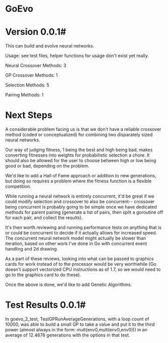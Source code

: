 # GoEvo #
# Version 0.0.1#

This can build and evolve neural networks.

Usage: see test files, helper functions for usage don't exist yet really.

Neural Crossover Methods: 3

GP Crossover Methods: 1

Selection Methods: 5

Pairing Methods: 1

# Next Steps #

 A considerable problem facing us is that we don't have a reliable crossover method (coded or conceptualized) for combining two disparately sized neural networks. 

Our way of judging fitness, 1 being the best and high being bad, makes converting fitnesses into weights for probabilistic selection a chore. It should also be allowed for the user to choose between high or low being good or bad, depending on the problem.

We'd like to add a Hall of Fame approach or addition to new generations, but doing so requires a problem where the fitness function is a flexible competition.

While running a neural network is entirely concurrent, it'd be great if we could modify selection and crossover to also be concurrent-- crossover being concurrent is probably going to be simple once we have dedicated methods for parent pairing (generate a list of pairs, then split a goroutine off for each pair, and collect the results).

It's then worth reviewing and running performance tests on anything that is or could be concurrent to decide if it actually allows for increased speed. The concurrent neural network model might actually be slower than iteration, based on other work I've done in Go with concurrent event handling and 2d drawing. 

As a part of these reviews, looking into what can be passed to graphics cards for work instead of to the processor would be very worthwhile (Go doesn't support vectorized CPU instructions as of 1.7, so we would need to go to the graphics card to do these).

Once the above is done, we'd like to add Genetic Algorithms.

# Test Results 0.0.1#

In goevo_2_test, TestGPRunAverageGenerations, with a loop count of 10000, was able to build a small GP to take a value and put it to the third power (almost always in the form: mult(env0,mult(env0,env0))) in an average of 12.4676 generations with the options in that test.
